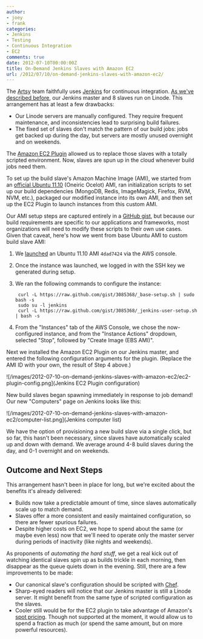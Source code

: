 ```yaml
---
author:
- joey
- frank
categories:
- Jenkins
- Testing
- Continuous Integration
- EC2
comments: true
date: 2012-07-10T00:00:00Z
title: On-Demand Jenkins Slaves with Amazon EC2
url: /2012/07/10/on-demand-jenkins-slaves-with-amazon-ec2/
---
```


The [Artsy](http://artsy.net) team faithfully uses [Jenkins](http://jenkins-ci.org) for continuous integration. [As we've described before](http://artsy.github.com/blog/2012/05/27/using-jenkins-for-ruby-and-ruby-on-rails-teams/), our Jenkins master and 8 slaves run on Linode. This arrangement has at least a few drawbacks:

* Our Linode servers are manually configured. They require frequent maintenance, and inconsistencies lead to surprising build failures.
* The fixed set of slaves don't match the pattern of our build jobs: jobs get backed up during the day, but servers are mostly unused overnight and on weekends.

The [Amazon EC2 Plugin](https://wiki.jenkins-ci.org/display/JENKINS/Amazon+EC2+Plugin) allowed us to replace those slaves with a totally scripted environment. Now, slaves are spun up in the cloud whenever build jobs need them.

<!--more-->

To set up the build slave's Amazon Machine Image (AMI), we started from an [official Ubuntu 11.10](http://cloud-images.ubuntu.com/releases/oneiric/release/) (Oneiric Ocelot) AMI, ran initialization scripts to set up our build dependencies (MongoDB, Redis, ImageMagick, Firefox, RVM, NVM, etc.), packaged our modified instance into its own AMI, and then set up the EC2 Plugin to launch instances from this custom AMI.

Our AMI setup steps are captured entirely in a [GitHub gist](https://gist.github.com/3085368), but because our build requirements are specific to our applications and frameworks, most organizations will need to modify these scripts to their own use cases. Given that caveat, here's how we went from base Ubuntu AMI to custom build slave AMI:

1. We [launched](https://console.aws.amazon.com/ec2/home?region=us-east-1#launchAmi=ami-4dad7424) an Ubuntu 11.10 AMI `4dad7424` via the AWS console.
2. Once the instance was launched, we logged in with the SSH key we generated during setup.
3. We ran the following commands to configure the instance:

        curl -L https://raw.github.com/gist/3085368/_base-setup.sh | sudo bash -s
        sudo su -l jenkins
        curl -L https://raw.github.com/gist/3085368/_jenkins-user-setup.sh | bash -s

4. From the "Instances" tab of the AWS Console, we chose the now-configured instance, and from the "Instance Actions" dropdown, selected "Stop", followed by "Create Image (EBS AMI)".

Next we installed the Amazon EC2 Plugin on our Jenkins master, and entered the following configuration arguments for the plugin. (Replace the AMI ID with your own, the result of Step 4 above.)

![/images/2012-07-10-on-demand-jenkins-slaves-with-amazon-ec2/ec2-plugin-config.png](Jenkins EC2 Plugin configuration)

New build slaves began spawning immediately in response to job demand! Our new "Computers" page on Jenkins looks like this:

![/images/2012-07-10-on-demand-jenkins-slaves-with-amazon-ec2/computer-list.png](Jenkins computer list)

We have the option of provisioning a new build slave via a single click, but so far, this hasn't been necessary, since slaves have automatically scaled up and down with demand. We average around 4-8 build slaves during the day, and 0-1 overnight and on weekends.

## Outcome and Next Steps

This arrangement hasn't been in place for long, but we're excited about the benefits it's already delivered:

* Builds now take a predictable amount of time, since slaves automatically scale up to match demand.
* Slaves offer a more consistent and easily maintained configuration, so there are fewer spurious failures.
* Despite higher costs on EC2, we hope to spend about the same (or maybe even less) now that we'll need to operate only the master server during periods of inactivity (like nights and weekends).

As proponents of _automating the hard stuff_, we get a real kick out of watching identical slaves spin up as builds trickle in each morning, then disappear as the queue quiets down in the evening. Still, there are a few improvements to be made:

* Our canonical slave's configuration should be scripted with [Chef](http://www.opscode.com/chef/).
* Sharp-eyed readers will notice that our Jenkins master is still a Linode server. It might benefit from the same type of scripted configuration as the slaves.
* Cooler still would be for the EC2 plugin to take advantage of Amazon's [spot pricing](http://aws.amazon.com/ec2/spot-instances/). Though not supported at the moment, it would allow us to spend a fraction as much (or spend the same amount, but on more powerful resources).
